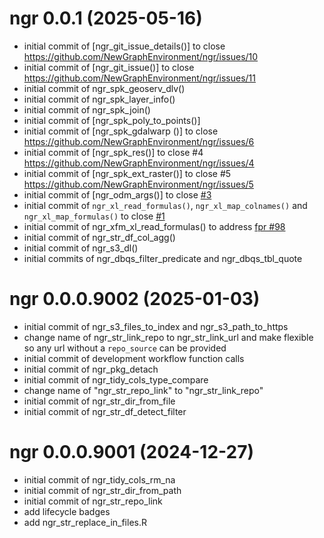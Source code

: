 <!-- NEWS.md is maintained by https://cynkra.github.io/fledge, do not edit -->

# ngr 0.0.1 (2025-05-16)

- initial commit of [ngr_git_issue_details()] to close https://github.com/NewGraphEnvironment/ngr/issues/10
- initial commit of [ngr_git_issue()] to close https://github.com/NewGraphEnvironment/ngr/issues/11
- initial commit of ngr_spk_geoserv_dlv()
- initial commit of ngr_spk_layer_info()
- initial commit of ngr_spk_join()
- initial commit of [ngr_spk_poly_to_points()]
- initial commit of [ngr_spk_gdalwarp ()] to close https://github.com/NewGraphEnvironment/ngr/issues/6
- initial commit of [ngr_spk_res()] to close #4 https://github.com/NewGraphEnvironment/ngr/issues/4
- initial commit of [ngr_spk_ext_raster()] to close #5 https://github.com/NewGraphEnvironment/ngr/issues/5
- initial commit of [ngr_odm_args()] to close [#3](https://github.com/NewGraphEnvironment/ngr/issues/3)
- initial commit of `ngr_xl_read_formulas()`, `ngr_xl_map_colnames()` and `ngr_xl_map_formulas()` to close [#1](https://github.com/NewGraphEnvironment/ngr/issues/1)
- initial commit of ngr_xfm_xl_read_formulas() to address [fpr #98](https://github.com/NewGraphEnvironment/fpr/issues/98)
- initial commit of ngr_str_df_col_agg()
- initial commit of ngr_s3_dl()
- initial commits of ngr_dbqs_filter_predicate and ngr_dbqs_tbl_quote


# ngr 0.0.0.9002 (2025-01-03)

- initial commit of ngr_s3_files_to_index and ngr_s3_path_to_https
- change name of ngr_str_link_repo to ngr_str_link_url and make flexible so any url without a `repo_source` can be provided
- initial commit of development workflow function calls
- initial commit of ngr_pkg_detach
- initial commit of ngr_tidy_cols_type_compare
- change name of "ngr_str_repo_link" to "ngr_str_link_repo"
- initial commit of ngr_str_dir_from_file
- initial commit of ngr_str_df_detect_filter


# ngr 0.0.0.9001 (2024-12-27)

- initial commit of ngr_tidy_cols_rm_na
- initial commit of ngr_str_dir_from_path
- initial commit of ngr_str_repo_link
- add lifecycle badges
- add ngr_str_replace_in_files.R



